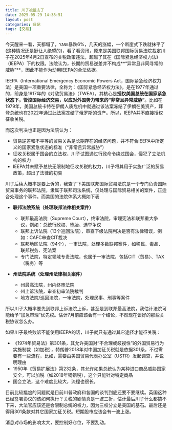 ```yaml
---
title: 川子被狙击了
date: 2025-05-29 14:38:51
layout: post
categories: 日记
tags: [交易]
---
```


今天醒来一看，天都塌了，`YANG`暴跌6%，几天的涨幅，一个断崖式下跌就抹平了(这种情况还是挺让人绝望的)，看了看资讯，原来是美国联邦国际贸易法院裁定川子在2025年4月2日宣布的关税政策违法，超越了其在《国际紧急经济权力法》（IEEPA）下的权限。法院认为，长期的贸易逆差并不构成**“异常且非同寻常的威胁”**，因此不能作为动用IEEPA的合法依据。

IEEPA（International Emergency Economic Powers Act，国际紧急经济权力法）是美国一项重要法律，全称为：《国际紧急经济权力法》，是在1977年通过的，前身是1917年的《对敌贸易法》（TWEA），其核心是**授权美国总统在国家紧急状态下，管控国际经济交易，以应对外国势力带来的“非常且异常威胁”**。比如在1979年，美国总统卡特在伊朗人质危机中就通过该法案冻结了伊朗在美资产，拜登总统也在2022年通过此法案冻结了俄罗斯的资产。所以，IEEPA并不直接授权征收关税。

而这次判决也正是因为法院认为：

- 贸易逆差和不平等的贸易关系是长期存在的经济问题，并不符合IEEPA中所定义的国家紧急状态的标准（“非常且异常威胁”）
- 征收关税属于国会的立法权，川子试图通过行政命令绕过国会，侵犯了立法机构的权力
- IEEPA并未赋予总统无限制地征收关税的权力，川子将其用于实施广泛的贸易政策，超出了法律的初衷

川子后续大概率是要上诉的，我查了下美国联邦国际贸易法院是一个专门负责国际贸易事务的联邦法院，隶属于联邦司法系统，仅处理与国际贸易相关的案件，正适合处理这个事件。而美国的法院体系大概如下表

- **联邦法院系统（处理联邦法律相关案件）**
  - 联邦最高法院（Supreme Court），终审法院，审理宪法和联邦重大争议，例如：总统行政权、堕胎、选举争议
  - 联邦上诉法院（13个巡回法院），审查下级法院判决是否有法律错误，例如：CAFC审查CIT裁决
  - 联邦地区法院（94个），一审法院，处理多数联邦案件，如移民、毒品、联邦税务、宪法案
  - 专门法院，特定领域专责法院，也属于一审法院，包括CIT（贸易）、TAX（税务）等
  
- **州法院系统（处理州法律相关案件）**
  - 州最高法院，州内终审法院
  - 州上诉法院，审查初审法院裁判
  - 地方法院/巡回法院，一审法院，处理民事、刑事等案件

所以川子大概率要先到联邦上诉法院上诉，甚至是到联邦最高法院，我估计法院可能给予“加急审理”优先权。估计7月前应该会有一个结论，不然现在谈好的那些关税协议怎么办。

如果川子最终败诉不能使用IEEPA的话，川子就只有通过其它途径才能征关税：

- 《1974年贸易法》第301条，其允许美国对“不合理或歧视性”的外国贸易行为实施制裁（如加税），特朗普2018年对中国加征关税就是依据301条，不过需要有一些流程，比如，需要由美国贸易代表办公室（USTR）发起调查，并说明理由
- 1950年《贸易扩展法》第232条，其允许如果总统认为某种进口商品威胁国家安全，可以加税（如2018年钢铝税），这个只能针对特定商品
- 国会立法，这个难度比较大，流程也很长。

目前比较尴尬的问题就是目前川普政府和各国的谈判到底还要不要继续。英国这种已经签署协议的该如何执行？关税的剧情真是一波三折，估计最后川子什么都搞不下来，大法官应该还是会限制总统的权力，因为三权分立是美国的基石。最后还是得用301条款对其它国家加征关税。短期股市应该会有一波上涨。

消息对市场的影响太大，要控制好仓位，不要乱动。
